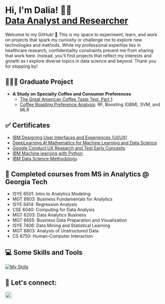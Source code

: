 <h1>Hi, I'm Dalia! 👋🏼 <br/><a href="https://www.linkedin.com/in/daliabottini/">Data Analyst and Researcher</a></h1>

Welcome to my GitHub! 🎉 This is my space to experiment, learn, and work on projects that spark my curiosity or challenge me to explore new technologies and methods. While my professional expertise lies in healthcare research, confidentiality constraints prevent me from sharing that work here. Instead, you'll find projects that reflect my interests and growth as I explore diverse topics in data science and beyond. Thank you for stopping by!

<h2> 👩🏽‍💻 Graduate Project</h2>

- <b>A Study on Specialty Coffee and Consumer Preferences</b>
  - [The Great American Coffee Taste Test. Part 1](https://github.com/bottinida/gactt.git)
  - [Coffee Roasting Preference Analysis](https://github.com/bottinida/gactt_2.git): RF, Boosting (GBM), SVM, and MLR

<h2> ✅ Certificates</h2>

- [IBM Designing User Interfaces and Experiences (UI/UX)](https://coursera.org/share/00fc4230e5256ce5c0042e63e2a73658)
- [DeepLearning.AI Mathematics for Machine Learning and Data Science](https://coursera.org/share/ccc628a880fe65410cca39199f08731b)
- [Google Conduct UX Research and Test Early Concepts](https://coursera.org/share/24783da80b4b724dba45ecae1f163220)
- [IBM Machine learning with Python](https://coursera.org/share/274aef6f32bdd2f59fed60f4ee60e764)
- [IBM Data Science Methodology](https://coursera.org/share/ea5c1d2ba3a52ea795a000ea99d29055)

<h2> 🐝 Completed courses from MS in Analytics @ Georgia Tech</h2>

- ISYE 6501: Intro to Analytics Modeling
- MGT 8803: Business Fundamentals for Analytics
- ISYE 6414: Regression Analysis
- CSE 6040: Computing for Data Analysis
- MGT 6203: Data Analytics Business
- MGT 6655: Business Data Preparation and Visualization
- ISYE 7406: Data Mining and Statistical Learning
- MGT 8803: Analysis of Unstructured Data
- CS 6750: Human-Computer Interaction

<h2> 💻 Some Skills and Tools </h2>

[![My Skills](https://skillicons.dev/icons?i=anaconda,pycharm,py,r,regex,sklearn,figma,visualstudio&perline=8)](https://skillicons.dev) 

<h2> 🤳 Let's connect:</h2>

[<img align="left" alt="JoshMadakor | LinkedIn" width="22px" src="https://cdn.jsdelivr.net/npm/simple-icons@v3/icons/linkedin.svg" />][linkedin]

[linkedin]: https://linkedin.com/in/daliabottini



<!--
**joshmadakor1/joshmadakor1** is a ✨ _special_ ✨ repository because its `README.md` (this file) appears on your GitHub profile.

Here are some ideas to get you started:

- 🔭 I’m currently working on ...
- 🌱 I’m currently learning ...
- 👯 I’m looking to collaborate on ...
- 🤔 I’m looking for help with ...
- 💬 Ask me about ...
- 📫 How to reach me: ...
- 😄 Pronouns: ...
- ⚡ Fun fact: ...
-->
